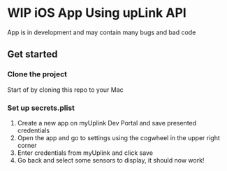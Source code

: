 # WIP iOS App Using upLink API

App is in development and may contain many bugs and bad code 

## Get started

### Clone the project

Start of by cloning this repo to your Mac

### Set up secrets.plist

1. Create a new app on myUplink Dev Portal and save presented credentials
2. Open the app and go to settings using the cogwheel in the upper right corner
3. Enter credentials from myUplink and click save
4. Go back and select some sensors to display, it should now work!
